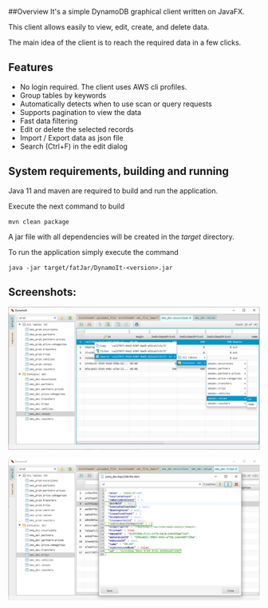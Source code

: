 ##Overview
It's a simple DynamoDB graphical client written on JavaFX.

This client allows easily to view, edit, create, and delete data.

The main idea of the client is to reach the required data in a few clicks.

## Features
 * No login required. The client uses AWS cli profiles.
 * Group tables by keywords
 * Automatically detects when to use scan or query requests
 * Supports pagination to view the data
 * Fast data filtering
 * Edit or delete the selected records
 * Import / Export data as json file 
 * Search (Ctrl+F) in the edit dialog

## System requirements, building and running
Java 11 and maven are required to build and run the application.

Execute the next command to build
```
mvn clean package
```
A jar file with all dependencies will be created in the _target_ directory.

To run the application simply execute the command
```
java -jar target/fatJar/DynamoIt-<version>.jar 
```

## Screenshots:
![main screen](./images/main_screen.png)

![edit screen](./images/edit_screen.png)
